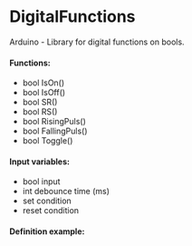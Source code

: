 # DigitalFunctions

Arduino - Library for digital functions on bools.

#### Functions:
- bool IsOn()
- bool IsOff()
- bool SR()
- bool RS()
- bool RisingPuls()
- bool FallingPuls()
- bool Toggle()

#### Input variables:
- bool input
- int debounce time (ms)
- set condition
- reset condition

#### Definition example:
